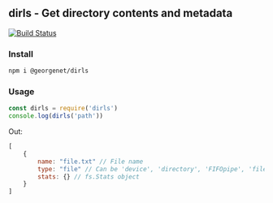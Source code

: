## dirls - Get directory contents and metadata
[![Build Status](https://travis-ci.com/GeorgeBgk/dirls.svg?branch=master)](https://travis-ci.com/GeorgeBgk/jebase)
### Install
```bash
npm i @georgenet/dirls
```

### Usage
```js
const dirls = require('dirls')
console.log(dirls('path'))
```
Out:
```js
[
	{
		name: "file.txt" // File name
		type: "file" // Can be 'device', 'directory', 'FIFOpipe', 'file', 'socket', 'symlink' or 'unknown'
		stats: {} // fs.Stats object
	}
]
```
